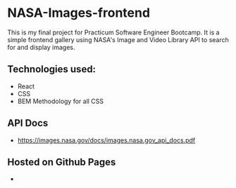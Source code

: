 # NASA-Images-frontend

This is my final project for Practicum Software Engineer Bootcamp. It is a simple frontend gallery using NASA's Image and Video Library API to search for and display images.

## Technologies used:

- React
- CSS
- BEM Methodology for all CSS

## API Docs

- https://images.nasa.gov/docs/images.nasa.gov_api_docs.pdf

## Hosted on Github Pages

-
